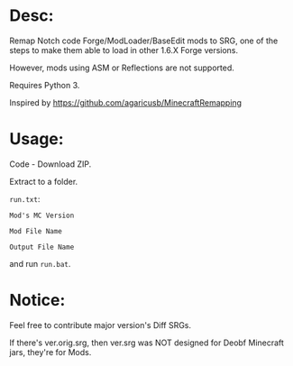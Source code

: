# Desc:

Remap Notch code Forge/ModLoader/BaseEdit mods to SRG, one of the steps to make them able to load in other 1.6.X Forge versions.

However, mods using ASM or Reflections are not supported.

Requires Python 3.

Inspired by https://github.com/agaricusb/MinecraftRemapping

# Usage:

Code - Download ZIP.

Extract to a folder.

`run.txt`:

`Mod's MC Version`

`Mod File Name`

`Output File Name`

and run `run.bat`.

# Notice:

Feel free to contribute major version's Diff SRGs.

If there's ver.orig.srg, then ver.srg was NOT designed for Deobf Minecraft jars, they're for Mods.